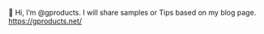 👋 Hi, I’m @gproducts. I will share samples or Tips based on my blog page.
https://gproducts.net/



<!---
- 👋 Hi, I’m @gproducts.
- 👀 I’m interested in ... 
- 🌱 I’m currently learning ...
- 💞️ I’m looking to collaborate on ...
- 📫 How to reach me ...
--->

<!---
gproducts/gproducts is a ✨ special ✨ repository because its `README.md` (this file) appears on your GitHub profile.
You can click the Preview link to take a look at your changes.
--->
